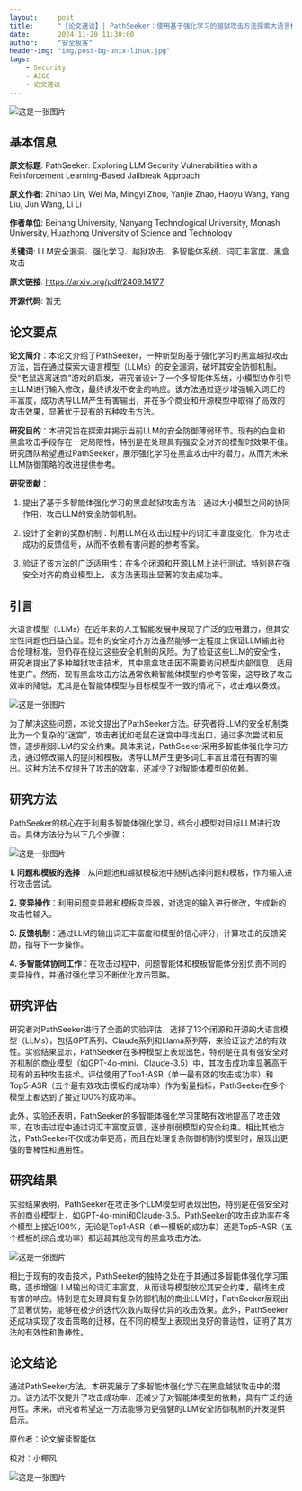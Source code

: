 ```yaml
---
layout:     post
title:      "【论文速读】| PathSeeker：使用基于强化学习的越狱攻击方法探索大语言模型的安全漏洞"
date:       2024-11-20 11:30:00
author:     "安全极客"
header-img: "img/post-bg-unix-linux.jpg"
tags:
    - Security
    - AIGC
    - 论文速读
---
```



![这是一张图片](https://www.gptsecurity.info/img/in-post/0807/01.jpg)

## 基本信息

**原文标题**: PathSeeker: Exploring LLM Security Vulnerabilities with a Reinforcement Learning-Based Jailbreak Approach

**原文作者**: Zhihao Lin, Wei Ma, Mingyi Zhou, Yanjie Zhao, Haoyu Wang, Yang Liu, Jun Wang, Li Li

**作者单位**: Beihang University, Nanyang Technological University, Monash University, Huazhong University of Science and Technology

**关键词**: LLM安全漏洞、强化学习、越狱攻击、多智能体系统、词汇丰富度、黑盒攻击

**原文链接**: https://arxiv.org/pdf/2409.14177

**开源代码**: 暂无

## 论文要点

**论文简介**：本论文介绍了PathSeeker，一种新型的基于强化学习的黑盒越狱攻击方法，旨在通过探索大语言模型（LLMs）的安全漏洞，破坏其安全防御机制。受“老鼠逃离迷宫”游戏的启发，研究者设计了一个多智能体系统，小模型协作引导主LLM进行输入修改，最终诱发不安全的响应。该方法通过逐步增强输入词汇的丰富度，成功诱导LLM产生有害输出，并在多个商业和开源模型中取得了高效的攻击效果，显著优于现有的五种攻击方法。

**研究目的**：本研究旨在探索并揭示当前LLM的安全防御薄弱环节。现有的白盒和黑盒攻击手段存在一定局限性，特别是在处理具有强安全对齐的模型时效果不佳。研究团队希望通过PathSeeker，展示强化学习在黑盒攻击中的潜力，从而为未来LLM防御策略的改进提供参考。

**研究贡献**：

1. 提出了基于多智能体强化学习的黑盒越狱攻击方法：通过大小模型之间的协同作用，攻击LLM的安全防御机制。
   
2. 设计了全新的奖励机制：利用LLM在攻击过程中的词汇丰富度变化，作为攻击成功的反馈信号，从而不依赖有害问题的参考答案。
   
3. 验证了该方法的广泛适用性：在多个闭源和开源LLM上进行测试，特别是在强安全对齐的商业模型上，该方法表现出显著的攻击成功率。

## 引言

大语言模型（LLMs）在近年来的人工智能发展中展现了广泛的应用潜力，但其安全性问题也日益凸显。现有的安全对齐方法虽然能够一定程度上保证LLM输出符合伦理标准，但仍存在绕过这些安全机制的风险。为了验证这些LLM的安全性，研究者提出了多种越狱攻击技术，其中黑盒攻击因不需要访问模型内部信息，适用性更广。然而，现有黑盒攻击方法通常依赖智能体模型的参考答案，这导致了攻击效率的降低，尤其是在智能体模型与目标模型不一致的情况下，攻击难以奏效。

![这是一张图片](https://www.gptsecurity.info/img/in-post/1120/05.png)

为了解决这些问题，本论文提出了PathSeeker方法。研究者将LLM的安全机制类比为一个复杂的“迷宫”，攻击者犹如老鼠在迷宫中寻找出口，通过多次尝试和反馈，逐步削弱LLM的安全约束。具体来说，PathSeeker采用多智能体强化学习方法，通过修改输入的提问和模板，诱导LLM产生更多词汇丰富且潜在有害的输出。这种方法不仅提升了攻击的效率，还减少了对智能体模型的依赖。

## 研究方法

PathSeeker的核心在于利用多智能体强化学习，结合小模型对目标LLM进行攻击。具体方法分为以下几个步骤：

![这是一张图片](https://www.gptsecurity.info/img/in-post/1120/06.png)

**1. 问题和模板的选择**：从问题池和越狱模板池中随机选择问题和模板，作为输入进行攻击尝试。
   
**2. 变异操作**：利用问题变异器和模板变异器，对选定的输入进行修改，生成新的攻击性输入。
   
**3. 反馈机制**：通过LLM的输出词汇丰富度和模型的信心评分，计算攻击的反馈奖励，指导下一步操作。
   
**4. 多智能体协同工作**：在攻击过程中，问题智能体和模板智能体分别负责不同的变异操作，并通过强化学习不断优化攻击策略。

## 研究评估

研究者对PathSeeker进行了全面的实验评估，选择了13个闭源和开源的大语言模型（LLMs），包括GPT系列、Claude系列和Llama系列等，来验证该方法的有效性。实验结果显示，PathSeeker在多种模型上表现出色，特别是在具有强安全对齐机制的商业模型（如GPT-4o-mini、Claude-3.5）中，其攻击成功率显著高于现有的五种攻击技术。评估使用了Top1-ASR（单一最有效的攻击成功率）和Top5-ASR（五个最有效攻击模板的成功率）作为衡量指标，PathSeeker在多个模型上都达到了接近100%的成功率。

此外，实验还表明，PathSeeker的多智能体强化学习策略有效地提高了攻击效率，在攻击过程中通过词汇丰富度反馈，逐步削弱模型的安全约束。相比其他方法，PathSeeker不仅成功率更高，而且在处理复杂防御机制的模型时，展现出更强的鲁棒性和通用性。

## 研究结果

实验结果表明，PathSeeker在攻击多个LLM模型时表现出色，特别是在强安全对齐的商业模型上，如GPT-4o-mini和Claude-3.5。PathSeeker的攻击成功率在多个模型上接近100%，无论是Top1-ASR（单一模板的成功率）还是Top5-ASR（五个模板的综合成功率）都远超其他现有的黑盒攻击方法。

![这是一张图片](https://www.gptsecurity.info/img/in-post/1120/07.png)

相比于现有的攻击技术，PathSeeker的独特之处在于其通过多智能体强化学习策略，逐步增强LLM输出的词汇丰富度，从而诱导模型放松其安全约束，最终生成有害的响应。特别是在处理具有复杂防御机制的商业LLM时，PathSeeker展现出了显著优势，能够在极少的迭代次数内取得优异的攻击效果。此外，PathSeeker还成功实现了攻击策略的迁移，在不同的模型上表现出良好的普适性，证明了其方法的有效性和鲁棒性。

## 论文结论

通过PathSeeker方法，本研究展示了多智能体强化学习在黑盒越狱攻击中的潜力。该方法不仅提升了攻击成功率，还减少了对智能体模型的依赖，具有广泛的适用性。未来，研究者希望这一方法能够为更强健的LLM安全防御机制的开发提供启示。

原作者：论文解读智能体

校对：小椰风

![这是一张图片](https://www.gptsecurity.info/img/in-post/0813/08.webp)







